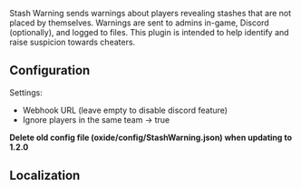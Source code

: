 Stash Warning sends warnings about players revealing stashes that are not placed by themselves. Warnings are sent to admins in-game, Discord (optionally), and logged to files. This plugin is intended to help identify and raise suspicion towards cheaters.

## Configuration

Settings:
* Webhook URL (leave empty to disable discord feature)
* Ignore players in the same team -> true

**Delete old config file (oxide/config/StashWarning.json) when updating to 1.2.0**

## Localization